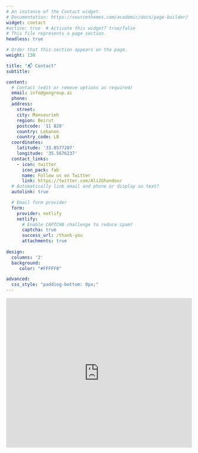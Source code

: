 ```yaml
---
# An instance of the Contact widget.
# Documentation: https://sourcethemes.com/academic/docs/page-builder/
widget: contact
#active: true  # Activate this widget? true/false
# This file represents a page section.
headless: true

# Order that this section appears on the page.
weight: 130

title: "📬 Contact"
subtitle:

content:
  # Contact (edit or remove options as required)
  email: info@geogroup.ai
  phone:
  address:
    street:
    city: Mansourieh
    region: Beirut
    postcode: '11 828'
    country: Lebanon
    country_code: LB
  coordinates:
    latitude: '33.8577207'
    longitude: '35.5676237'
  contact_links:
    - icon: twitter
      icon_pack: fab
      name: Follow us on Twitter
      link: https://twitter.com/AliJGhandour
  # Automatically link email and phone or display as text?
  autolink: true

  # Email form provider
  form:
    provider: netlify
    netlify:
      # Enable CAPTCHA challenge to reduce spam?
      captcha: true
      success_url: /thank-you
      attachments: true
  
design:
  columns: '2'
  background:
     color: "#FFFFF8"

advanced:
  css_style: "padding-bottom: 0px;"	
---
```


<iframe width="540" height="405" src="https://14acb9c5.sibforms.com/serve/MUIEAKlMyXg3eDADPaXK6AvKvbnKg8C4x6rP3EN9jkNi5rebg8OkCd02p-Zf14PXXyjDVhUgkgA8ZnAT5wgBqOKkmt2eQwV8Bts-vIn3WHtCEp8x2AkNqoep5vkbCBBlRF1ghguRqAOxkR91g6s8ZM0jZYuYBAhk5W_nErVN28qtzmMH50o2AIIY_EOfSryfQB7hbbHMxPifq_EM" frameborder="0" scrolling="auto" allowfullscreen style="display: block;margin-left: auto;margin-right: auto;max-width: 100%;"></iframe>
